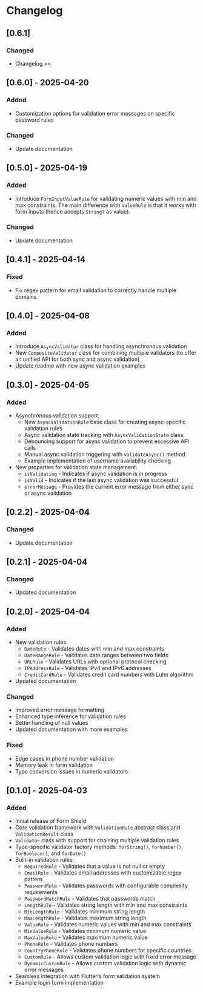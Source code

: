 # Changelog

## [0.6.1]

### Changed
- Changelog ><

## [0.6.0] - 2025-04-20
### Added
- Customization options for validation error messages on specific password rules

### Changed
- Update documentation

## [0.5.0] - 2025-04-19
### Added
- Introduce `FormInputValueRule` for validating numeric values with min and max constraints. The main difference with `ValueRule` is that it works with form inputs (hence accepts `String?` as value).

### Changed
- Update documentation

## [0.4.1] - 2025-04-14
### Fixed
- Fix regex pattern for email validation to correctly handle multiple domains

## [0.4.0] - 2025-04-08
### Added
- Introduce `AsyncValidator` class for handling asynchronous validation
- New `CompositeValidator` class for combining multiple validators (to offer an unified API for both sync and async validation)
- Update readme with new async validation examples

## [0.3.0] - 2025-04-05
### Added
- Asynchronous validation support:
  - New `AsyncValidationRule` base class for creating async-specific validation rules
  - Async validation state tracking with `AsyncValidationState` class
  - Debouncing support for async validation to prevent excessive API calls
  - Manual async validation triggering with `validateAsync()` method
  - Example implementation of username availability checking
- New properties for validation state management:
  - `isValidating` - Indicates if async validation is in progress
  - `isValid` - Indicates if the last async validation was successful
  - `errorMessage` - Provides the current error message from either sync or async validation

## [0.2.2] - 2025-04-04
### Changed
- Update documentation

## [0.2.1] - 2025-04-04
### Changed
- Updated documentation

## [0.2.0] - 2025-04-04

### Added

- New validation rules:
  - `DateRule` - Validates dates with min and max constraints
  - `DateRangeRule` - Validates date ranges between two fields
  - `URLRule` - Validates URLs with optional protocol checking
  - `IPAddressRule` - Validates IPv4 and IPv6 addresses
  - `CreditCardRule` - Validates credit card numbers with Luhn algorithm
- Updated documentation

### Changed

- Improved error message formatting
- Enhanced type inference for validation rules
- Better handling of null values
- Updated documentation with more examples

### Fixed

- Edge cases in phone number validation
- Memory leak in form validation
- Type conversion issues in numeric validators


## [0.1.0] - 2025-04-03

### Added

- Initial release of Form Shield
- Core validation framework with `ValidationRule` abstract class and `ValidationResult` class
- `Validator` class with support for chaining multiple validation rules
- Type-specific validator factory methods: `forString()`, `forNumber()`, `forBoolean()`, and `forDate()`
- Built-in validation rules:
  - `RequiredRule` - Validates that a value is not null or empty
  - `EmailRule` - Validates email addresses with customizable regex pattern
  - `PasswordRule` - Validates passwords with configurable complexity requirements
  - `PasswordMatchRule` - Validates that passwords match
  - `LengthRule` - Validates string length with min and max constraints
  - `MinLengthRule` - Validates minimum string length
  - `MaxLengthRule` - Validates maximum string length
  - `ValueRule` - Validates numeric values with min and max constraints
  - `MinValueRule` - Validates minimum numeric value
  - `MaxValueRule` - Validates maximum numeric value
  - `PhoneRule` - Validates phone numbers
  - `CountryPhoneRule` - Validates phone numbers for specific countries
  - `CustomRule` - Allows custom validation logic with fixed error message
  - `DynamicCustomRule` - Allows custom validation logic with dynamic error messages
- Seamless integration with Flutter's form validation system
- Example login form implementation